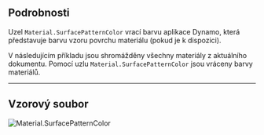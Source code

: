 ## Podrobnosti
Uzel `Material.SurfacePatternColor` vrací barvu aplikace Dynamo, která představuje barvu vzoru povrchu materiálu (pokud je k dispozici).

V následujícím příkladu jsou shromážděny všechny materiály z aktuálního dokumentu. Pomocí uzlu `Material.SurfacePatternColor` jsou vráceny barvy materiálů.
___
## Vzorový soubor

![Material.SurfacePatternColor](./Revit.Elements.Material.SurfacePatternColor_img.jpg)
